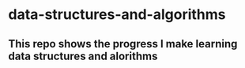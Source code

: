 # data-structures-and-algorithms
## This repo shows the progress I make learning data structures and alorithms

